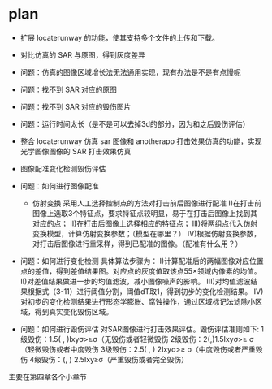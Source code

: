 # plan

- 扩展 locaterunway 的功能，使其支持多个文件的上传和下载。
- 对比仿真的 SAR 与原图，得到灰度差异
- 问题：仿真的图像区域增长法无法通用实现，现有办法是不是有点慢呢
- 问题：找不到 SAR 对应的原图
- 问题：找不到 SAR 对应的毁伤图片
- 问题：运行时间太长（是不是可以去掉3d的部分，因为和之后毁伤评估）

- 整合 locaterunway 仿真 sar 图像和 anotherapp 打击效果仿真的功能，实现光学图像图像的 SAR 打击效果仿真

- 图像配准变化检测毁伤评估
- 问题：如何进行图像配准
  - 仿射变换
  采用人工选择控制点的方法对打击前后图像进行配准
  I)在打击前图像上选取3个特征点，要求特征点较明显，易于在打击后图像上找到其对应的点；
  II)在打击后图像上选择相应的特征点；
  III)将两组点代入仿射变换模型，计算仿射变换参数；（模型在哪里？）
  IV)根据仿射变换参数，对打击后图像进行重采样，得到已配准的图像。（配准有什么用？）
- 问题：如何进行变化检测
  具体算法步骤为：
  I)计算配准后的两幅图像对应位置点的差值，得到差值结果图。对应点的灰度值取该点55×领域内像素的均值。
  II)对差值结果做进一步的均值滤波，减小图像噪声的影响。
  III)对均值滤波结果根据式（3-11）进行阈值分割，阈值dT取1，得到初步的变化检测结果。
  IV)对初步的变化检测结果进行形态学膨胀、腐蚀操作，通过区域标记法滤除小区域，得到真实变化毁伤区域。
- 问题：如何进行毁伤评估
  对SAR图像进行打击效果评估。毁伤评估准则如下:
  1级毁伤：1.5(  ,   )Ixyσ>≥σ（无毁伤或者轻微毁伤
  2级毁伤：2(,)1.5Ixyσ>≥  σ（轻微毁伤或者中度毁伤
  3级毁伤：2.5(  ,   )    2Ixyσ>≥ σ（中度毁伤或者严重毁伤
  4级毁伤：(, )  2.5Ixy≥σ（严重毁伤或者完全毁伤）

主要在第四章各个小章节
